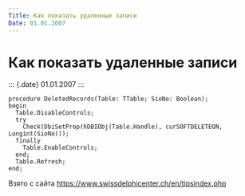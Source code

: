 ```yaml
---
Title: Как показать удаленные записи
Date: 01.01.2007
---
```



Как показать удаленные записи
=============================

::: {.date}
01.01.2007
:::

    procedure DeletedRecords(Table: TTable; SioNo: Boolean);
    begin
      Table.DisableControls;
      try
        Check(DbiSetProp(hDBIObj(Table.Handle), curSOFTDELETEON, Longint(SioNo)));
      finally
        Table.EnableControls;
      end;
      Table.Refresh;
    end; 

Взято с сайта <https://www.swissdelphicenter.ch/en/tipsindex.php>
